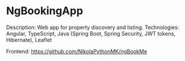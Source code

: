 # NgBookingApp

Description: Web app for property discovery and listing. Technologies: Angular, TypeScript, Java (Spring Boot, Spring Security, JWT tokens, Hibernate), Leaflet

Frontend: https://github.com/NikolaPythonMK/ngBookMe
